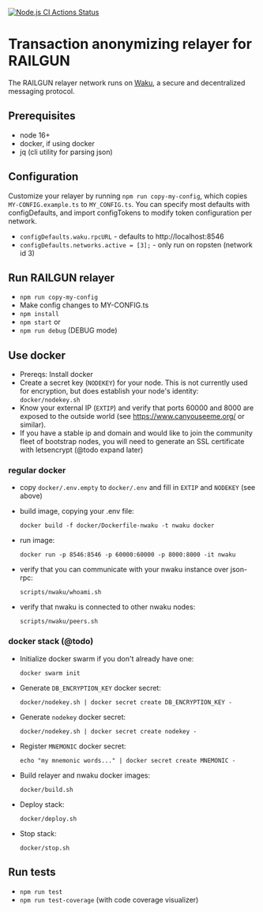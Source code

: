 [![Node.js CI Actions Status](https://github.com/Railgun-Community/relayer/actions/workflows/node.js.yml/badge.svg?branch=master)](https://github.com/Railgun-Community/relayer/actions)

# Transaction anonymizing relayer for RAILGUN

The RAILGUN relayer network runs on [Waku](https://wakunetwork.com/), a secure and decentralized messaging protocol.

## Prerequisites

- node 16+
- docker, if using docker
- jq (cli utility for parsing json)

## Configuration

Customize your relayer by running `npm run copy-my-config`, which copies `MY-CONFIG.example.ts` to `MY_CONFIG.ts`.
You can specify most defaults with configDefaults, and import configTokens to modify token configuration per network.

- `configDefaults.waku.rpcURL` - defaults to http://localhost:8546
- `configDefaults.networks.active = [3];` - only run on ropsten (network id 3)

## Run RAILGUN relayer

- `npm run copy-my-config`
- Make config changes to MY-CONFIG.ts
- `npm install`
- `npm start` or
- `npm run debug` (DEBUG mode)

## Use docker

- Prereqs: Install docker
- Create a secret key (`NODEKEY`) for your node. This is not currently used for encryption, but does establish your node's identity: `docker/nodekey.sh`
- Know your external IP (`EXTIP`) and verify that ports 60000 and 8000 are exposed to the outside world (see https://www.canyouseeme.org/ or similar).
- If you have a stable ip and domain and would like to join the community fleet of bootstrap nodes, you will need to generate an SSL certificate with letsencrypt (@todo expand later)

### regular docker

- copy `docker/.env.empty` to `docker/.env` and fill in `EXTIP` and `NODEKEY` (see above)

- build image, copying your .env file:

      docker build -f docker/Dockerfile-nwaku -t nwaku docker

- run image:

      docker run -p 8546:8546 -p 60000:60000 -p 8000:8000 -it nwaku

- verify that you can communicate with your nwaku instance over json-rpc:

      scripts/nwaku/whoami.sh

- verify that nwaku is connected to other nwaku nodes:

      scripts/nwaku/peers.sh

### docker stack (@todo)

- Initialize docker swarm if you don't already have one:

      docker swarm init

- Generate `DB_ENCRYPTION_KEY` docker secret:

      docker/nodekey.sh | docker secret create DB_ENCRYPTION_KEY -

- Generate `nodekey` docker secret:

      docker/nodekey.sh | docker secret create nodekey -

- Register `MNEMONIC` docker secret:

      echo "my mnemonic words..." | docker secret create MNEMONIC -

- Build relayer and nwaku docker images:

      docker/build.sh

- Deploy stack:

      docker/deploy.sh

- Stop stack:

      docker/stop.sh

## Run tests

- `npm run test`
- `npm run test-coverage` (with code coverage visualizer)
